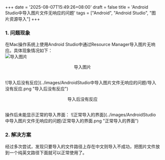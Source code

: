 +++
date = '2025-08-07T15:49:26+08:00'
draft = false
title = 'Android Studio中导入图片文件无响应的问题'
tags = ["Android", "Android Studio", "图片资源导入"]
+++

### 1\. 问题现象
在Mac操作系统上使用Android Studio中通过Resource Manager导入图片无响应。具体现象情况如下：<br>
![导入图片](../images/AndroidStudio中导入图片文件无响应的问题/导入操作.png "导入图片")
<p style="text-align: center;">导入图片</p>
<br>
![导入后没有反应](../images/AndroidStudio中导入图片文件无响应的问题/导入没有反应.png "导入后没有反应")
<p style="text-align: center;">导入后没有反应</p>
<br>
操作后未能显示正常的导入界面：
![正常导入的界面](../images/AndroidStudio中导入图片文件无响应的问题/正常导入的界面.png "正常导入的界面")

### 2\. 解决方案
经过多次尝试，发现只要导入的文件路径上存在中文则导入不成功，把图片文件放到一个纯英文路径下面就可以正常使用了。<br>
